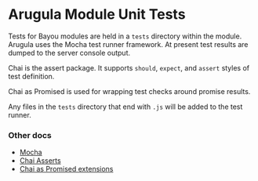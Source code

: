 
Arugula Module Unit Tests
==============================

Tests for Bayou modules are held in a `tests` directory within the module.
Arugula uses the Mocha test runner framework. At present test results are dumped
to the server console output.

Chai is the assert package. It supports `should`, `expect`, and
`assert` styles of test definition.

Chai as Promised is used for wrapping test checks around promise results.

Any files in the `tests` directory that end with `.js` will be added to the
test runner.

### Other docs

* [Mocha](https://mochajs.org)
* [Chai Asserts](http://chaijs.com)
* [Chai as Promised extensions](https://github.com/domenic/chai-as-promised)
